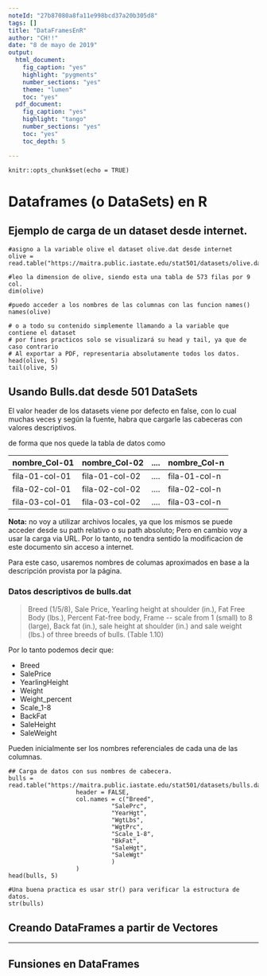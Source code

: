 ```yaml
---
noteId: "27b87080a8fa11e998bcd37a20b305d8"
tags: []
title: "DataFramesEnR"
author: "CH!!"
date: "8 de mayo de 2019"
output:
  html_document:
    fig_caption: "yes"
    highlight: "pygments"
    number_sections: "yes"
    theme: "lumen"
    toc: "yes"
  pdf_document:
    fig_caption: "yes"
    highlight: "tango"
    number_sections: "yes"
    toc: "yes"
    toc_depth: 5

---
```


```{r setup, include=FALSE}
knitr::opts_chunk$set(echo = TRUE)
```

# Dataframes (o DataSets) en R

## Ejemplo de carga de un dataset desde internet. 

```{r message=TRUE, warning=TRUE, paged.print=TRUE}
#asigno a la variable olive el dataset olive.dat desde internet
olive = read.table("https://maitra.public.iastate.edu/stat501/datasets/olive.dat")

#leo la dimension de olive, siendo esta una tabla de 573 filas por 9 col.
dim(olive)

#puedo acceder a los nombres de las columnas con las funcion names()
names(olive)

# o a todo su contenido simplemente llamando a la variable que contiene el dataset
# por fines practicos solo se visualizará su head y tail, ya que de caso contrario
# Al exportar a PDF, representaria absolutamente todos los datos.
head(olive, 5)
tail(olive, 5)
```

## Usando Bulls.dat desde 501 DataSets
El valor header de los datasets viene por defecto en false, con lo cual muchas veces y según la fuente, habra que cargarle las cabeceras con valores descriptivos.

de forma que nos quede la tabla de datos como

| nombre_Col-01 | nombre_Col-02 | .... | nombre_Col-n  |
|---------------|---------------|------|---------------|
| fila-01-col-01| fila-01-col-02| .... | fila-01-col-n |
| fila-02-col-01| fila-02-col-02| .... | fila-02-col-n |
| fila-03-col-01| fila-03-col-02| .... | fila-03-col-n |

__Nota:__ no voy a utilizar archivos locales, ya que los mismos se puede acceder desde su path relativo o su path absoluto; Pero en cambio voy a usar la carga via URL.
Por lo tanto, no tendra sentido la modificacion de este documento sin acceso a internet.

Para este caso, usaremos nombres de columas aproximados en base a la descripción provista por la página.

### Datos descriptivos de bulls.dat

> Breed (1/5/8), Sale Price, Yearling height at shoulder (in.), Fat Free Body (lbs.), Percent Fat-free body, Frame -- scale from 1 (small) to 8 (large), Back fat (in.), sale height at shoulder (in.) and sale weight (lbs.) of three breeds of bulls. (Table 1.10)

Por lo tanto podemos decir que:

>
- Breed
- SalePrice
- YearlingHeight
- Weight
- Weight_percent
- Scale_1-8
- BackFat
- SaleHeight
- SaleWeight

Pueden inicialmente ser los nombres referenciales de cada una de las columnas.


```{r}
## Carga de datos con sus nombres de cabecera.
bulls = read.table("https://maitra.public.iastate.edu/stat501/datasets/bulls.dat",
                   header = FALSE,
                   col.names = c("Breed",
                             "SalePrc",
                             "YearHgt",
                             "WgtLbs",
                             "WgtPrc",
                             "Scale_1-8",
                             "BkFat",
                             "SaleHgt",
                             "SaleWgt"
                             )
                   )
head(bulls, 5)

#Una buena practica es usar str() para verificar la estructura de datos.
str(bulls)
```

## Creando DataFrames a partir de Vectores

---------------

## Funsiones en DataFrames



